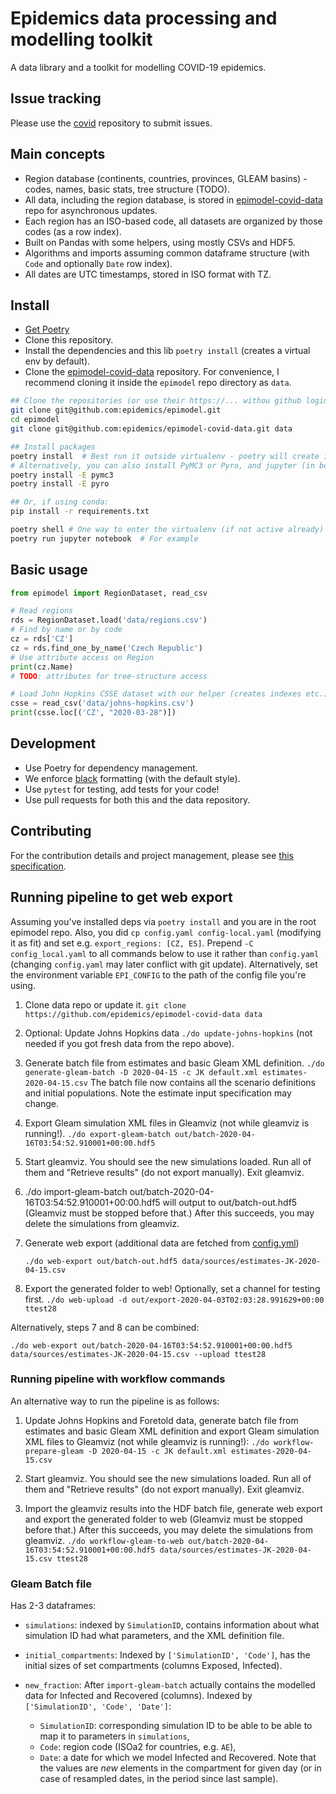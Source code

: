 # Epidemics data processing and modelling toolkit

A data library and a toolkit for modelling COVID-19 epidemics.

## Issue tracking
Please use the [covid](https://github.com/epidemics/covid/issues/new/choose) repository to submit issues.

## Main concepts

* Region database (continents, countries, provinces, GLEAM basins) - codes, names, basic stats, tree structure (TODO).
* All data, including the region database, is stored in [epimodel-covid-data](https://github.com/epidemics/epimodel-covid-data) repo for asynchronous updates.
* Each region has an ISO-based code, all datasets are organized by those codes (as a row index).
* Built on Pandas with some helpers, using mostly CSVs and HDF5.
* Algorithms and imports assuming common dataframe structure (with `Code` and optionally `Date` row index).
* All dates are UTC timestamps, stored in ISO format with TZ.

## Install

* [Get Poetry](https://python-poetry.org/docs/#installation)
* Clone this repository.
* Install the dependencies and this lib `poetry install` (creates a virtual env by default).
* Clone the [epimodel-covid-data](https://github.com/epidemics/epimodel-covid-data/) repository. For convenience, I recommend cloning it inside the `epimodel` repo directory as `data`.

```sh
## Clone the repositories (or use their https://... withou github login)
git clone git@github.com:epidemics/epimodel.git
cd epimodel
git clone git@github.com:epidemics/epimodel-covid-data.git data

## Install packages
poetry install  # Best run it outside virtualenv - poetry will create its own
# Alternatively, you can also install PyMC3 or Pyro, and jupyter (in both cases):
poetry install -E pymc3
poetry install -E pyro

## Or, if using conda:
pip install -r requirements.txt

poetry shell # One way to enter the virtualenv (if not active already)
poetry run jupyter notebook  # For example
```

## Basic usage

```python
from epimodel import RegionDataset, read_csv

# Read regions
rds = RegionDataset.load('data/regions.csv')
# Find by name or by code
cz = rds['CZ']
cz = rds.find_one_by_name('Czech Republic')
# Use attribute access on Region
print(cz.Name)
# TODO: attributes for tree-structure access

# Load John Hopkins CSSE dataset with our helper (creates indexes etc.)
csse = read_csv('data/johns-hopkins.csv')
print(csse.loc[('CZ', "2020-03-28")])
```

## Development

* Use Poetry for dependency management.
* We enforce [black](https://github.com/psf/black) formatting (with the default style).
* Use `pytest` for testing, add tests for your code!
* Use pull requests for both this and the data repository.

## Contributing

For the contribution details and project management, please see [this specification](https://www.notion.so/Development-project-management-476f3c53b0f24171a78146365072d82e).

## Running pipeline to get web export

Assuming you've installed deps via `poetry install` and you are in the root epimodel repo.
Also, you did `cp config.yaml config-local.yaml` (modifying it as fit) and set e.g. `export_regions: [CZ, ES]`. Prepend `-C config_local.yaml` to all commands below to use it rather than `config.yaml` (changing `config.yaml` may later conflict with git update). Alternatively, set the environment variable `EPI_CONFIG` to the path of the config file you're using.

1. Clone data repo or update it.
   `git clone https://github.com/epidemics/epimodel-covid-data data`

2. Optional: Update Johns Hopkins data `./do update-johns-hopkins` (not needed if you got fresh data from the repo above).

3. Generate batch file from estimates and basic Gleam XML definition.
   `./do generate-gleam-batch -D 2020-04-15 -c JK default.xml estimates-2020-04-15.csv`
   The batch file now contains all the scenario definitions and initial populations.
   Note the estimate input specification may change.

4. Export Gleam simulation XML files in Gleamviz (not while gleamviz is running!).
   `./do export-gleam-batch out/batch-2020-04-16T03:54:52.910001+00:00.hdf5`

5. Start gleamviz. You should see the new simulations loaded. Run all of them and "Retrieve results" (do not export manually). Exit gleamviz.

6. ./do import-gleam-batch out/batch-2020-04-16T03:54:52.910001+00:00.hdf5
    will output to  out/batch-out.hdf5
   (Gleamviz must be stopped before that.) After this succeeds, you may delete the simulations from gleamviz.

7. Generate web export (additional data are fetched from [config.yml](https://github.com/epidemics/epimodel/blob/master/config.yaml#L16))

   `./do web-export out/batch-out.hdf5 data/sources/estimates-JK-2020-04-15.csv`

8. Export the generated folder to web! Optionally, set a channel for testing first.
   `./do web-upload -d out/export-2020-04-03T02:03:28.991629+00:00 ttest28`

Alternatively, steps 7 and 8 can be combined:

`./do web-export out/batch-2020-04-16T03:54:52.910001+00:00.hdf5 data/sources/estimates-JK-2020-04-15.csv --upload ttest28`

### Running pipeline with workflow commands

An alternative way to run the pipeline is as follows:

1. Update Johns Hopkins and Foretold data, generate batch file from estimates and basic Gleam XML definition and export Gleam simulation XML files to Gleamviz (not while gleamviz is running!):
   `./do workflow-prepare-gleam -D 2020-04-15 -c JK default.xml estimates-2020-04-15.csv`

2. Start gleamviz. You should see the new simulations loaded. Run all of them and "Retrieve results" (do not export manually). Exit gleamviz.

3. Import the gleamviz results into the HDF batch file, generate web export and export the generated folder to web (Gleamviz must be stopped before that.) After this succeeds, you may delete the simulations from gleamviz.
   `./do workflow-gleam-to-web out/batch-2020-04-16T03:54:52.910001+00:00.hdf5 data/sources/estimates-JK-2020-04-15.csv ttest28`

### Gleam Batch file

Has 2-3 dataframes:

* `simulations`: indexed by `SimulationID`, contains information about what simulation ID had what parameters, and the XML definition file.

* `initial_compartments`: Indexed by `['SimulationID', 'Code']`, has the initial sizes of set compartments (columns Exposed, Infected).

* `new_fraction`: After `import-gleam-batch` actually contains the modelled data for Infected and Recovered (columns). Indexed by `['SimulationID', 'Code', 'Date']`:
  * `SimulationID`: corresponding simulation ID to be able to be able to map it to parameters in `simulations`,
  * `Code`: region code (ISOa2 for countries, e.g. `AE`),
  * `Date`: a date for which we model Infected and Recovered.
  Note that the values are *new* elements in the compartment for given day (or in case of resampled dates, in the period since last sample).

